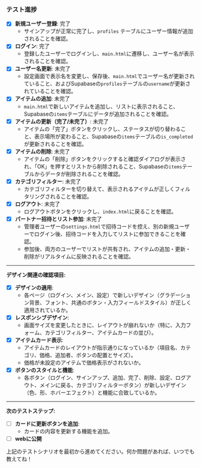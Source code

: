 ### **テスト進捗**

- [x] **新規ユーザー登録**: 完了
  - サインアップが正常に完了し、`profiles` テーブルにユーザー情報が追加されることを確認。
- [x] **ログイン**: 完了
  - 登録したユーザーでログインし、`main.html`に遷移し、ユーザー名が表示されることを確認。
- [x] **ユーザー名更新**: 未完了
  - 設定画面で表示名を変更し、保存後、`main.html`でユーザー名が更新されていること、およびSupabaseの`profiles`テーブルの`username`が更新されていることを確認。
- [x] **アイテムの追加**: 未完了
  - `main.html`で新しいアイテムを追加し、リストに表示されること、Supabaseの`items`テーブルにデータが追加されることを確認。
- [x] **アイテムの更新（完了/未完了）**: 未完了
  - アイテムの「完了」ボタンをクリックし、ステータスが切り替わること、表示場所が変わること、Supabaseの`items`テーブルの`is_completed`が更新されることを確認。
- [x] **アイテムの削除**: 未完了
  - アイテムの「削除」ボタンをクリックすると確認ダイアログが表示され、「OK」を押すとリストから削除されること、Supabaseの`items`テーブルからデータが削除されることを確認。
- [x] **カテゴリフィルター**: 未完了
  - カテゴリフィルターを切り替えて、表示されるアイテムが正しくフィルタリングされることを確認。
- [x] **ログアウト**: 未完了
  - ログアウトボタンをクリックし、`index.html`に戻ることを確認。
- [x] **パートナー招待とリスト参加**: 未完了
    - 管理者ユーザーの`settings.html`で招待コードを控え、別の新規ユーザーでログイン後、招待コードを入力してリストに参加できることを確認。
    - 参加後、両方のユーザーでリストが共有され、アイテムの追加・更新・削除がリアルタイムに反映されることを確認。

--- 

**デザイン関連の確認項目:**

- [x] **デザインの適用**: 
  - 各ページ（ログイン、メイン、設定）で新しいデザイン（グラデーション背景、フォント、共通のボタン・入力フィールドスタイル）が正しく適用されているか。
- [x] **レスポンシブデザイン**: 
  - 画面サイズを変更したときに、レイアウトが崩れないか（特に、入力フォーム、カテゴリフィルター、アイテムカードの並び）。
- [x] **アイテムカード表示**: 
  - アイテムカードのレイアウトが指示通りになっているか（項目名、カテゴリ、価格、追加者、ボタンの配置とサイズ）。
  - 価格が未設定のアイテムで価格表示がされないか。
- [x] **ボタンのスタイルと機能**: 
  - 各ボタン（ログイン、サインアップ、追加、完了、削除、設定、ログアウト、メインに戻る、カテゴリフィルターボタン）が新しいデザイン（色、形、ホバーエフェクト）と機能に合致しているか。

--- 

**次のテストステップ:**
- [ ] **カードに更新ボタンを追加**:
  - カードの内容を更新する機能を追加。
- [ ] **webに公開**

上記のテストシナリオを最初から進めてください。何か問題があれば、いつでも教えてね！